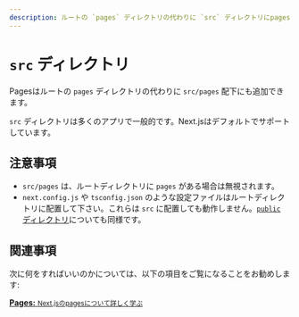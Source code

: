 ```yaml
---
description: ルートの `pages` ディレクトリの代わりに `src` ディレクトリにpagesを格納します。
---
```


# `src` ディレクトリ

Pagesはルートの `pages` ディレクトリの代わりに `src/pages` 配下にも追加できます。

`src` ディレクトリは多くのアプリで一般的です。Next.jsはデフォルトでサポートしています。

## 注意事項

- `src/pages` は、ルートディレクトリに `pages` がある場合は無視されます。
- `next.config.js` や `tsconfig.json` のような設定ファイルはルートディレクトリに配置して下さい。これらは `src` に配置しても動作しません。[`public` ディレクトリ](/docs/basic-features/static-file-serving.md)についても同様です。

## 関連事項

次に何をすればいいのかについては、以下の項目をご覧になることをお勧めします:

<div class="card">
  <a href="/docs/basic-features/pages.md">
    <b>Pages:</b>
    <small>Next.jsのpagesについて詳しく学ぶ</small>
  </a>
</div>
